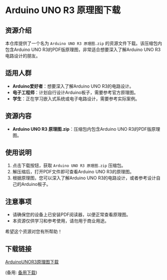 # Arduino UNO R3 原理图下载

## 资源介绍

本仓库提供了一个名为 `Arduino UNO R3 原理图.zip` 的资源文件下载。该压缩包内包含Arduino UNO R3的PDF版原理图，非常适合想要深入了解Arduino UNO R3电路设计的朋友。

## 适用人群

- **Arduino爱好者**：想要深入了解Arduino UNO R3的电路设计。
- **电子工程师**：计划自行设计Arduino板子，需要参考官方原理图。
- **学生**：正在学习嵌入式系统或电子电路设计，需要参考实际案例。

## 资源内容

- **Arduino UNO R3 原理图.zip**：压缩包内包含Arduino UNO R3的PDF版原理图。

## 使用说明

1. 点击下载按钮，获取 `Arduino UNO R3 原理图.zip` 压缩包。
2. 解压缩后，打开PDF文件即可查看Arduino UNO R3的原理图。
3. 根据原理图，您可以深入了解Arduino UNO R3的电路设计，或者参考设计自己的Arduino板子。

## 注意事项

- 请确保您的设备上已安装PDF阅读器，以便正常查看原理图。
- 本资源仅供学习和参考使用，请勿用于商业用途。

希望这个资源对您有所帮助！

## 下载链接
[ArduinoUNOR3原理图下载](https://pan.quark.cn/s/0b875c583b06) 

(备用: [备用下载](https://pan.baidu.com/s/1XiomWzetJ-_88ANs3eAtXw?pwd=1234))
